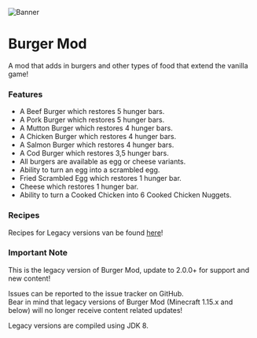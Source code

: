 ![Banner](https://i.postimg.cc/YqzYfwXj/burgermod-legacyedition.png)

# Burger Mod

A mod that adds in burgers and other types of food that extend the vanilla game!

### Features
* A Beef Burger which restores 5 hunger bars.
* A Pork Burger which restores 5 hunger bars.
* A Mutton Burger which restores 4 hunger bars.
* A Chicken Burger which restores 4 hunger bars. 
* A Salmon Burger which restores 4 hunger bars.
* A Cod Burger which restores 3,5 hunger bars. 
* All burgers are available as egg or cheese variants.
* Ability to turn an egg into a scrambled egg.
* Fried Scrambled Egg which restores 1 hunger bar.
* Cheese which restores 1 hunger bar.
* Ability to turn a Cooked Chicken into 6 Cooked Chicken Nuggets.

### Recipes
Recipes for Legacy versions van be found [here](https://github.com/Autovw/BurgerMod/wiki/Classic-Crafting-Recipes)!

### Important Note
This is the legacy version of Burger Mod, update to 2.0.0+ for support and new content!

Issues can be reported to the issue tracker on GitHub. \
Bear in mind that legacy versions of Burger Mod (Minecraft 1.15.x and below) will no longer receive content related updates!

Legacy versions are compiled using JDK 8.
